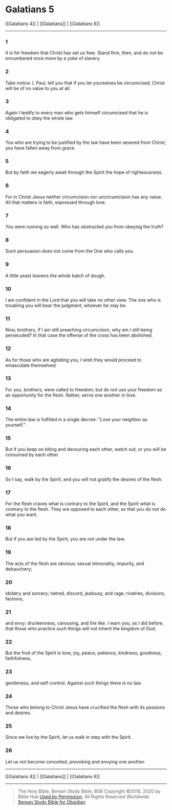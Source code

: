# Galatians 5

[[Galatians 4]] | [[Galatians]] | [[Galatians 6]]

---

### 1
It is for freedom that Christ has set us free. Stand firm, then, and do not be encumbered once more by a yoke of slavery.

### 2
Take notice: I, Paul, tell you that if you let yourselves be circumcised, Christ will be of no value to you at all.

### 3
Again I testify to every man who gets himself circumcised that he is obligated to obey the whole law.

### 4
You who are trying to be justified by the law have been severed from Christ; you have fallen away from grace.

### 5
But by faith we eagerly await through the Spirit the hope of righteousness.

### 6
For in Christ Jesus neither circumcision nor uncircumcision has any value. All that matters is faith, expressed through love.

### 7
You were running so well. Who has obstructed you from obeying the truth?

### 8
Such persuasion does not come from the One who calls you.

### 9
A little yeast leavens the whole batch of dough.

### 10
I am confident in the Lord that you will take no other view. The one who is troubling you will bear the judgment, whoever he may be.

### 11
Now, brothers, if I am still preaching circumcision, why am I still being persecuted? In that case the offense of the cross has been abolished.

### 12
As for those who are agitating you, I wish they would proceed to emasculate themselves!

### 13
For you, brothers, were called to freedom; but do not use your freedom as an opportunity for the flesh. Rather, serve one another in love.

### 14
The entire law is fulfilled in a single decree: "Love your neighbor as yourself."

### 15
But if you keep on biting and devouring each other, watch out, or you will be consumed by each other.

### 16
So I say, walk by the Spirit, and you will not gratify the desires of the flesh.

### 17
For the flesh craves what is contrary to the Spirit, and the Spirit what is contrary to the flesh. They are opposed to each other, so that you do not do what you want.

### 18
But if you are led by the Spirit, you are not under the law.

### 19
The acts of the flesh are obvious: sexual immorality, impurity, and debauchery;

### 20
idolatry and sorcery; hatred, discord, jealousy, and rage; rivalries, divisions, factions,

### 21
and envy; drunkenness, carousing, and the like. I warn you, as I did before, that those who practice such things will not inherit the kingdom of God.

### 22
But the fruit of the Spirit is love, joy, peace, patience, kindness, goodness, faithfulness,

### 23
gentleness, and self-control. Against such things there is no law.

### 24
Those who belong to Christ Jesus have crucified the flesh with its passions and desires.

### 25
Since we live by the Spirit, let us walk in step with the Spirit.

### 26
Let us not become conceited, provoking and envying one another.

---

[[Galatians 4]] | [[Galatians]] | [[Galatians 6]]

---

> The Holy Bible, Berean Study Bible, BSB
> Copyright &copy;2016, 2020 by Bible Hub
> [Used by Permission](https://berean.bible/terms.htm). All Rights Reserved Worldwide.
> [Berean Study Bible for Obsidian](https://github.com/gapmiss/berean-study-bible-for-obsidian)


